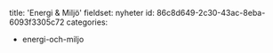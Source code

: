 title: 'Energi & Miljö'
fieldset: nyheter
id: 86c8d649-2c30-43ac-8eba-6093f3305c72
categories:
  - energi-och-miljo